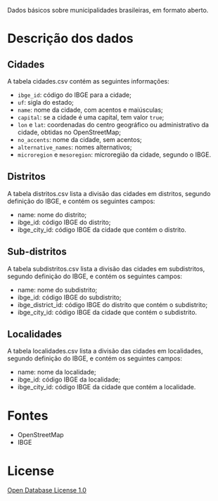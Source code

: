 Dados básicos sobre municipalidades brasileiras, em formato aberto.

# Descrição dos dados

## Cidades

A tabela cidades.csv contém as seguintes informações:

* `ibge_id`: código do IBGE para a cidade;
* `uf`: sigla do estado;
* `name`: nome da cidade, com acentos e maiúsculas;
* `capital`: se a cidade é uma capital, tem valor `true`;
* `lon` e `lat`: coordenadas do centro geográfico ou administrativo da cidade, obtidas no OpenStreetMap;
* `no_accents`: nome da cidade, sem acentos;
* `alternative_names`: nomes alternativos;
* `microregion` e `mesoregion`: microregião da cidade, segundo o IBGE.

## Distritos

A tabela distritos.csv lista a divisão das cidades em distritos, segundo definição do IBGE, e contém os seguintes campos:

* name: nome do distrito;
* ibge_id: código IBGE do distrito;
* ibge_city_id: código IBGE da cidade que contém o distrito.

## Sub-distritos

A tabela subdistritos.csv lista a divisão das cidades em subdistritos, segundo definição do IBGE, e contém os seguintes campos:

* name: nome do subdistrito;
* ibge_id: código IBGE do subdistrito;
* ibge_district_id: código IBGE do distrito que contém o subdistrito;
* ibge_city_id: código IBGE da cidade que contém o subdistrito.

## Localidades

A tabela localidades.csv lista a divisão das cidades em localidades, segundo definição do IBGE, e contém os seguintes campos:

* name: nome da localidade;
* ibge_id: código IBGE da localidade;
* ibge_city_id: código IBGE da cidade que contém a localidade.

# Fontes

* OpenStreetMap
* IBGE 

# License
[Open Database License 1.0](opendatacommons.org/licenses/odbl)
